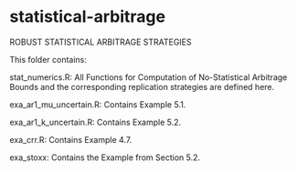 # statistical-arbitrage

ROBUST STATISTICAL ARBITRAGE STRATEGIES

This folder contains:

stat_numerics.R: 
All Functions for Computation of No-Statistical Arbitrage Bounds and the corresponding replication strategies are defined here.

exa_ar1_mu_uncertain.R: 
Contains Example 5.1. 

exa_ar1_k_uncertain.R: 
Contains Example 5.2. 

exa_crr.R: 
Contains Example 4.7.

exa_stoxx: 
Contains the Example from Section 5.2.

